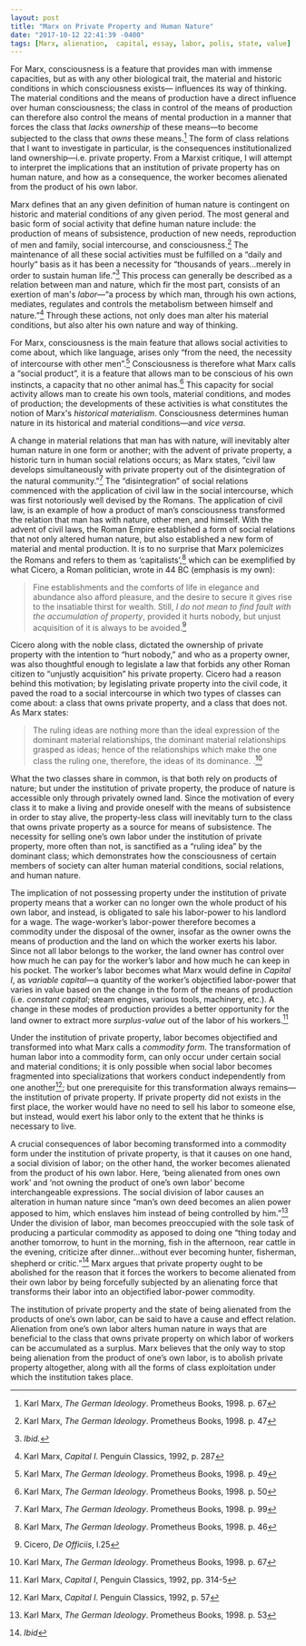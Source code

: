 ```yaml
---
layout: post
title: "Marx on Private Property and Human Nature"
date: "2017-10-12 22:41:39 -0400"
tags: [Marx, alienation,  capital, essay, labor, polis, state, value]
---
```


For Marx, consciousness is a feature that provides man with immense capacities, but as with any other biological trait, the material and historic conditions in which consciousness exists— influences its way of thinking. The material conditions and the means of production have a direct influence over human consciousness; the class in control of the means of production can therefore also control the means of mental production in a manner that forces the class that *lacks ownership* of these means—to become subjected to the class that *owns* these means.[^5] The form of class relations that I want to investigate in particular, is the consequences institutionalized land ownership—i.e. private property. From a Marxist critique, I will attempt to interpret the implications that an institution of private property has on human nature, and how as a consequence, the worker becomes alienated from the product of his own labor.

Marx defines that an any given definition of human nature is contingent on historic and material conditions of any given period. The most general and basic form of social activity that define human nature include: the production of means of subsistence, production of new needs, reproduction of men and family, social intercourse, and consciousness.[^3] The maintenance of all these social activities must be fulfilled on a “daily and hourly“ basis as it has been a necessity for “thousands of years...merely in order to sustain human life.”[^4] This process can generally be described as a relation between man and nature, which fir the most part, consists of an exertion of man's *labor*—“a process by which man, through his own actions, mediates, regulates and controls the metabolism between himself and nature.”[^13] Through these actions, not only does man alter his material conditions, but also alter his own nature and way of thinking.

For Marx, consciousness is the main feature that allows social activities to come about, which like language, arises only “from the need, the necessity of intercourse with other men”.[^9] Consciousness is therefore what Marx calls a “social product”, it is a feature that allows man to be conscious of his own instincts, a capacity that no other animal has.[^10] This capacity for social activity allows man to create his own tools, material conditions, and modes of production; the developments of these activities is what constitutes the notion of Marx's *historical materialism*. Consciousness determines human nature in its historical and material conditions—and _vice versa_.

A change in material relations that man has with nature, will inevitably alter human nature in one form or another; with the advent of private property, a historic turn in human social relations occurs; as Marx states, “civil law develops simultaneously with private property out of the disintegration of the natural community.”[^12] The “disintegration” of social relations commenced with the application of civil law in the social intercourse, which was first notoriously well devised by the Romans. The application of civil law, is an example of how a product of man’s consciousness transformed the relation that man has with nature, other men, and himself. With the advent of civil laws, the Roman Empire established a form of social relations that not only altered human nature, but also established a new form of material and mental production. It is to no surprise that Marx polemicizes the Romans and refers to them as ‘capitalists’,[^2] which can be exemplified by what Cicero, a Roman politician, wrote in 44 BC (emphasis is my own):

> Fine establishments and the comforts of life in elegance and abundance also afford pleasure, and the desire to secure it gives rise to the insatiable thirst for wealth. Still, *I do not mean to find fault with the accumulation of property*, provided it hurts nobody, but unjust acquisition of it is always to be avoided.[^1]

Cicero along with the noble class, dictated the ownership of private property with the intention to “hurt nobody,” and who as a property owner, was also thoughtful enough to legislate a law that forbids any other Roman citizen to “unjustly acquisition” his private property. Cicero had a reason behind this motivation; by legislating private property into the civil code, it paved the road to a social intercourse in which two types of classes can come about: a class that owns private property, and a class that does not. As Marx states:

> The ruling ideas are nothing more than the ideal expression of the dominant material relationships, the dominant material relationships grasped as ideas; hence of the relationships which make the one class the ruling one, therefore, the ideas of its dominance. .[^15]

What the two classes share in common, is that both rely on products of nature; but under the institution of private property, the produce of nature is accessible only through privately owned land. Since the motivation of every class it to make a living and provide oneself with the means of subsistence in order to stay alive, the property-less class will inevitably turn to the class that owns private property as a source for means of subsistence. The necessity for selling one’s own labor under the institution of private property, more often than not, is sanctified as a “ruling idea” by the dominant class; which demonstrates how the consciousness of certain members of society can alter human material conditions, social relations, and human nature.    

The implication of not possessing property under the institution of private property means that a worker can no longer own the whole product of his own labor, and instead, is obligated to sale his labor-power to his landlord for a wage. The wage-worker’s labor-power therefore becomes a commodity under the disposal of the owner, insofar as the owner owns the means of production and the land on which the worker exerts his labor. Since not all labor belongs to the worker, the land owner has control over how much he can pay for the worker’s labor and how much he can keep in his pocket. The worker’s labor becomes what Marx would define in *Capital I*, as *variable capital*—a quantity of the worker’s objectified labor-power that varies in value based on the change in the form of the means of production (i.e. *constant capital*; steam engines, various tools, machinery, etc.). A change in these modes of production provides a better opportunity for the land owner to extract more *surplus-value* out of the labor of his workers.[^6]

Under the institution of private property, labor becomes objectified and transformed into what Marx calls a *commodity form*. The transformation of human labor into a commodity form, can only occur under certain social and material conditions; it is only possible when social labor becomes fragmented into specializations that workers conduct independently from one another[^11]; but one prerequisite for this transformation always remains—the institution of private property. If private property did not exists in the first place, the worker would have no need to sell his labor to someone else, but instead, would exert his labor only to the extent that he thinks is necessary to live.

A crucial consequences of labor becoming transformed into a commodity form under the institution of private property, is that it causes on one hand, a social division of labor; on the other hand, the worker becomes alienated from the product of his own labor. Here, ‘being alienated from ones own work’ and ‘not owning the product of one’s own labor’ become interchangeable expressions. The social division of labor causes an alteration in human nature since “man’s own deed becomes an alien power apposed to him, which enslaves him instead of being controlled by him.”[^7] Under the division of labor, man becomes preoccupied with the sole task of producing a particular commodity as apposed to doing one “thing today and another tomorrow, to hunt in the morning, fish in the afternoon, rear cattle in the evening, criticize after dinner...without ever becoming hunter, fisherman, shepherd or critic.”[^8] Marx argues that private property ought to be abolished for the reason that it forces the workers to become alienated from their own labor by being forcefully subjected by an alienating force that transforms their labor into an objectified labor-power commodity.

The institution of private property and the state of being alienated from the products of one’s own labor, can be said to have a cause and effect relation. Alienation from one’s own labor alters human nature in ways that are beneficial to the class that owns private property on which labor of workers can be accumulated as a surplus. Marx believes that the only way to stop being alienation from the product of one’s own labor, is to abolish private property altogether, along with all the forms of class exploitation under which the institution takes place.

[^1]: Cicero, *De Officiis*, I.25
[^2]: Karl Marx, *The German Ideology*. Prometheus Books, 1998. p. 46
[^3]: Karl Marx, *The German Ideology*. Prometheus Books, 1998. p. 47
[^4]: *Ibid.*
[^5]: Karl Marx, *The German Ideology*. Prometheus Books, 1998. p. 67
[^6]: Karl Marx, *Capital I*, Penguin Classics, 1992, pp. 314-5
[^7]: Karl Marx, *The German Ideology*. Prometheus Books, 1998. p. 53
[^8]: *Ibid*
[^9]: Karl Marx, *The German Ideology*. Prometheus Books, 1998. p. 49
[^10]: Karl Marx, *The German Ideology*. Prometheus Books, 1998. p. 50
[^11]: Karl Marx, *Capital I*. Penguin Classics, 1992, p. 57
[^12]: Karl Marx, *The German Ideology*. Prometheus Books, 1998. p. 99
[^13]: Karl Marx, *Capital I*. Penguin Classics, 1992, p. 287
[^14]: Karl Marx, *The German Ideology*. Prometheus Books, 1998. p. 44
[^15]: Karl Marx, *The German Ideology*. Prometheus Books, 1998. p. 67
